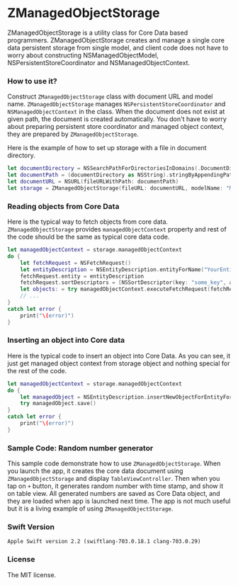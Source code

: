 # ZManagedObjectStorage

ZManagedObjectStorage is a utility class for Core Data based programmers.  ZManagedObjectStorage creates and manage a single
core data persistent storage from single model, and client code does not have to worry about constructing NSManagedObjectModel,
NSPersistentStoreCoordinator and NSManagedObjectContext.

### How to use it?

Construct `ZManagedObjectStorage` class with document URL and model name.  `ZManagedObjectStorage` manages `NSPersistentStoreCoordinator`
and `NSManagedObjectContext` in the class.  When the document does not exist at given path, the document is created automatically.  You don't have to worry about preparing persistent store coordinator and managed object context, they are prepared by `ZManagedObjectStorage`.


Here is the example of how to set up storage with a file in document directory.

```.swift
let documentDirectory = NSSearchPathForDirectoriesInDomains(.DocumentDirectory, .UserDomainMask, true).first!
let documentPath = (documentDirectory as NSString).stringByAppendingPathComponent("document.sqlite")
let documentURL = NSURL(fileURLWithPath: documentPath)
let storage = ZManagedObjectStorage(fileURL: documentURL, modelName: "MyModel")
```

### Reading objects from Core Data

Here is the typical way to fetch objects from core data.  `ZManagedObjectStorage` provides `managedObjectContext` property and rest of the code should be the same as typical core data code.

```.swift
let managedObjectContext = storage.managedObjectContext
do {
	let fetchRequest = NSFetchRequest()
	let entityDescription = NSEntityDescription.entityForName("YourEntity", inManagedObjectContext: managedObjectContext)
	fetchRequest.entity = entityDescription
	fetchRequest.sortDescriptors = [NSSortDescriptor(key: "some_key", ascending: true)]
	let objects: = try managedObjectContext.executeFetchRequest(fetchRequest)
	// ...
}
catch let error {
	print("\(error)")
}
```

### Inserting an object into Core data

Here is the typical code to insert an object into Core Data.  As you can see, it just get managed object context from storage object and nothing special for the rest of the code.

```.swift
let managedObjectContext = storage.managedObjectContext
do {
	let managedObject = NSEntityDescription.insertNewObjectForEntityForName("YourEntity", inManagedObjectContext: managedObjectContext)
	try managedObject.save()
}
catch let error {
	print("\(error)")
}
```

### Sample Code: Random number generator

This sample code demonstrate how to use `ZManagedObjectStorage`.  When you launch the app, it creates the core data document using `ZManagedObjectStorage` and display `TableViewController`.  Then when you tap on `+` button, it generates random number with time stamp, and show it on table view.  All generated numbers are saved as Core Data object, and they are loaded when app is launched next time.  The app is not much useful but it is a living example of using `ZManagedObjectStorage`.


### Swift Version

```
Apple Swift version 2.2 (swiftlang-703.0.18.1 clang-703.0.29)
```

### License

The MIT license.

